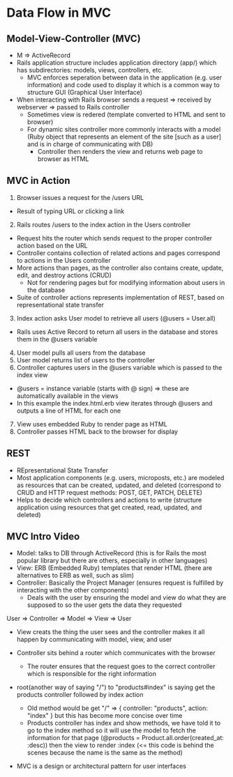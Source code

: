# Data Flow in MVC

## Model-View-Controller (MVC)
* M => ActiveRecord
* Rails application structure includes application directory (app/) which has subdirectories: models, views, controllers, etc.
  * MVC enforces seperation between data in the application (e.g. user information) and code used to display it which is a common way to structure GUI (Graphical User Interface)
* When interacting with Rails browser sends a request => received by webserver => passed to Rails controller
  * Sometimes view is redered (template converted to HTML and sent to browser)
  * For dynamic sites controller more commonly interacts with a model (Ruby object that represents an element of the site [such as a user] and is in charge of communicating with DB)
    * Controller then renders the view and returns web page to browser as HTML

## MVC in Action
1. Browser issues a request for the /users URL
  * Result of typing URL or clicking a link
2. Rails routes /users to the index action in the Users controller
  * Request hits the router which sends request to the proper controller action based on the URL
  * Controller contains collection of related actions and pages correspond to actions in the Users controller
  * More actions than pages, as the controller also contains create, update, edit, and destroy actions (CRUD)
    * Not for rendering pages but for modifying information about users in the database
  * Suite of controller actions represents implementation of REST, based on representational state transfer
3. Index action asks User model to retrieve all users (@users = User.all)
  * Rails uses Active Record to return all users in the database and stores them in the @users variable
4. User model pulls all users from the database
5. User model returns list of users to the controller
6. Controller captures users in the @users variable which is passed to the index view
  * @users = instance variable (starts with @ sign) => these are automatically available in the views
  * In this example the index.html.erb view iterates through @users and outputs a line of HTML for each one
7. View uses embedded Ruby to render page as HTML
8. Controller passes HTML back to the browser for display

## REST
* REpresentational State Transfer
* Most application components (e.g. users, microposts, etc.) are modeled as resources that can be created, updated, and deleted (correspond to CRUD and HTTP request methods: POST, GET, PATCH, DELETE)
* Helps to decide which controllers and actions to write (structure application using resources that get created, read, updated, and deleted)

## MVC Intro Video
* Model: talks to DB through ActiveRecord (this is for Rails the most popular library but there are others, especially in other languages)
* View: ERB (Embedded Ruby) templates that render HTML (there are alternatives to ERB as well, such as slim)
* Controller: Basically the Project Manager (ensures request is fulfilled by interacting with the other components)
  * Deals with the user by ensuring the model and view do what they are supposed to so the user gets the data they requested

User => Controller => Model => View => User
  * View creats the thing the user sees and the controller makes it all happen by communicating with model, view, and user

* Controller sits behind a router which communicates with the browser
  * The router ensures that the request goes to the correct controller which is responsible for the right information

* root(another way of saying "/") to "products#index" is saying get the products controller followed by index action
  * Old method would be get "/" => { controller: "products", action: "index" } but this has become more concise over time
  * Products controller has index and show methods, we have told it to go to the index method so it will use the model to fetch the information for that page (@products = Product.all.order(created_at: :desc)) then the view to render :index (<= this code is behind the scenes because the name is the same as the method)

* MVC is a design or architectural pattern for user interfaces